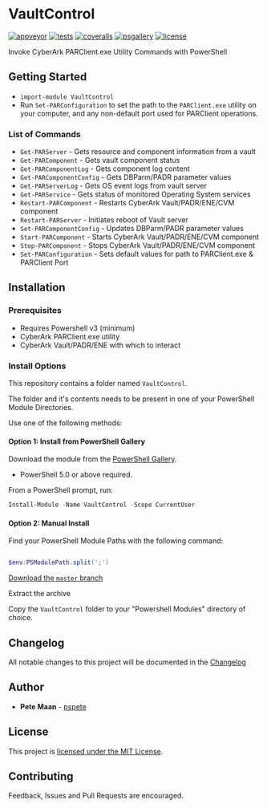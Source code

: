# VaultControl

[![appveyor][]][av-site]
[![tests][]][tests-site]
[![coveralls][]][cv-site]
[![psgallery][]][ps-site]
[![license][]][license-link]

[appveyor]:https://ci.appveyor.com/api/projects/status/svnyleaaupspfk1q/branch/master?svg=true
[av-site]:https://ci.appveyor.com/project/pspete/vaultcontrol/branch/master
[tests]:https://img.shields.io/appveyor/tests/pspete/vaultcontrol.svg
[tests-site]:https://ci.appveyor.com/project/pspete/vaultcontrol
[coveralls]:https://coveralls.io/repos/github/pspete/VaultControl/badge.svg
[cv-site]:https://coveralls.io/github/pspete/VaultControl
[psgallery]:https://img.shields.io/powershellgallery/v/VaultControl.svg
[ps-site]:https://www.powershellgallery.com/packages/VaultControl
[license]:https://img.shields.io/github/license/pspete/vaultcontrol.svg
[license-link]:https://github.com/pspete/VaultControl/blob/master/LICENSE.md

Invoke CyberArk PARClient.exe Utility Commands with PowerShell

## Getting Started

- `import-module VaultControl`
- Run `Set-PARConfiguration` to set the path to the `PARClient.exe` utility on your computer, and any non-default port used for PARClient operations.

### List of Commands

- `Get-PARServer` - Gets resource and component information from a vault
- `Get-PARComponent` - Gets vault component status
- `Get-PARComponentLog` - Gets component log content
- `Get-PARComponentConfig` - Gets DBParm/PADR parameter values
- `Get-PARServerLog` - Gets OS event logs from vault server
- `Get-PARService` - Gets status of monitored Operating System services
- `Restart-PARComponent` - Restarts CyberArk Vault/PADR/ENE/CVM component
- `Restart-PARServer` - Initiates reboot of Vault server
- `Set-PARComponentConfig` - Updates DBParm/PADR parameter values
- `Start-PARComponent` - Starts CyberArk Vault/PADR/ENE/CVM component
- `Stop-PARComponent` - Stops CyberArk Vault/PADR/ENE/CVM component
- `Set-PARConfiguration` - Sets default values for path to PARClient.exe & PARClient Port

## Installation

### Prerequisites

- Requires Powershell v3 (minimum)
- CyberArk PARClient.exe utility
- CyberArk Vault/PADR/ENE with which to interact

### Install Options

This repository contains a folder named ```VaultControl```.

The folder and it's contents needs to be present in one of your PowerShell Module Directories.

Use one of the following methods:

#### Option 1: Install from PowerShell Gallery

Download the module from the [PowerShell Gallery](https://www.powershellgallery.com/packages/VaultControl/).

- PowerShell 5.0 or above required.

From a PowerShell prompt, run:

````powershell
Install-Module -Name VaultControl -Scope CurrentUser
````

#### Option 2: Manual Install

Find your PowerShell Module Paths with the following command:

```powershell

$env:PSModulePath.split(';')

```

[Download the ```master``` branch](https://github.com/pspete/VaultControl/archive/master.zip)

Extract the archive

Copy the ```VaultControl``` folder to your "Powershell Modules" directory of choice.

## Changelog

All notable changes to this project will be documented in the [Changelog](CHANGELOG.md)

## Author

- **Pete Maan** - [pspete](https://github.com/pspete)

## License

This project is [licensed under the MIT License](LICENSE.md).

## Contributing

Feedback, Issues and Pull Requests are encouraged.
